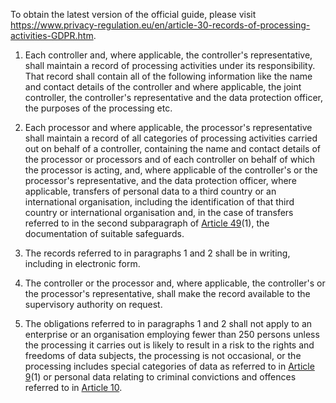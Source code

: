 To obtain the latest version of the official guide, please visit https://www.privacy-regulation.eu/en/article-30-records-of-processing-activities-GDPR.htm.

1. Each controller and, where applicable, the controller's representative, shall maintain a record of processing activities under its responsibility. That record shall contain all of the following information like the name and contact details of the controller and where applicable, the joint controller, the controller's representative and the data protection officer, the purposes of the processing etc.

2. Each processor and where applicable, the processor's representative shall maintain a record of all categories of processing activities carried out on behalf of a controller, containing the name and contact details of the processor or processors and of each controller on behalf of which the processor is acting, and, where applicable of the controller's or the processor's representative, and the data protection officer, where applicable, transfers of personal data to a third country or an international organisation, including the identification of that third country or international organisation and, in the case of transfers referred to in the second subparagraph of [Article 49](https://www.privacy-regulation.eu/en/article-49-derogations-for-specific-situations-GDPR.htm)(1), the documentation of suitable safeguards.

3. The records referred to in paragraphs 1 and 2 shall be in writing, including in electronic form.

4. The controller or the processor and, where applicable, the controller's or the processor's representative, shall make the record available to the supervisory authority on request.

5. The obligations referred to in paragraphs 1 and 2 shall not apply to an enterprise or an organisation employing fewer than 250 persons unless the processing it carries out is likely to result in a risk to the rights and freedoms of data subjects, the processing is not occasional, or the processing includes special categories of data as referred to in [Article 9](https://www.privacy-regulation.eu/en/article-9-processing-of-special-categories-of-personal-data-GDPR.htm)(1) or personal data relating to criminal convictions and offences referred to in [Article 10](https://www.privacy-regulation.eu/en/article-10-processing-of-personal-data-relating-to-criminal-convictions-and-offences-GDPR.htm).